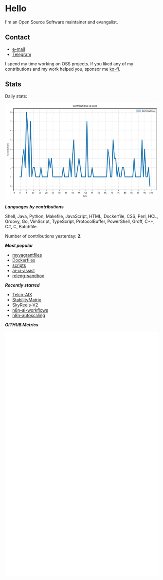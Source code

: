 
# Hello

I'm an Open Source Software maintainer and evangalist.

## Contact

- [e-mail](mailto:askb23@gmail.com)
- [Telegram]()

I spend my time working on OSS projects. If you liked any of
my contributions and my work helped you, sponsor me [ko-fi](https://ko-fi.com/askb23).

## Stats

Daily stats:

![contributions graph](graph.png)

***Languages by contributions***

Shell, Java, Python, Makefile, JavaScript, HTML, Dockerfile, CSS, Perl, HCL, Groovy, Go, VimScript, TypeScript, ProtocolBuffer, PowerShell, Groff, C++, C#, C, Batchfile.

Number of contributions yesterday: **2**.

***Most popular***

- [myvagrantfiles](https://github.com/askb/myvagrantfiles)
- [Dockerfiles](https://github.com/askb/Dockerfiles)
- [scripts](https://github.com/askb/scripts)
- [ai-ci-assist](https://github.com/askb/ai-ci-assist)
- [releng-sandbox](https://github.com/opendaylight/releng-sandbox)

***Recently starred***

- [Telco-AIX](https://github.com/open-experiments/Telco-AIX)
- [StabilityMatrix](https://github.com/LykosAI/StabilityMatrix)
- [SkyReels-V2](https://github.com/SkyworkAI/SkyReels-V2)
- [n8n-ai-workflows](https://github.com/lucaswalter/n8n-ai-workflows)
- [n8n-autoscaling](https://github.com/conor-is-my-name/n8n-autoscaling)

***GITHUB Metrics***

![Metrics](https://github.com/askb/askb/blob/main/github-metrics.svg)


